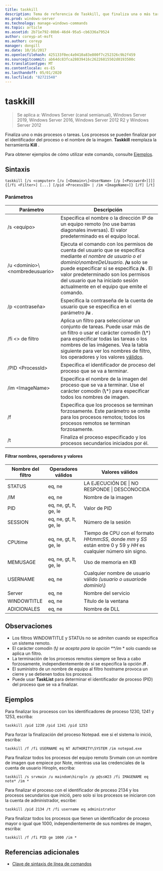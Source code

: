 ```yaml
---
title: taskkill
description: Tema de referencia de Taskkill, que finaliza una o más tareas o procesos.
ms.prod: windows-server
ms.technology: manage-windows-commands
ms.topic: article
ms.assetid: 2b71e792-08b6-46d4-95a5-cb6336a79524
author: coreyp-at-msft
ms.author: coreyp
manager: dongill
ms.date: 10/16/2017
ms.openlocfilehash: 425133f0ec4a9410a83e800f7c252326c9b2f459
ms.sourcegitcommit: ab64dc83fca28039416c26226815502d0193500c
ms.translationtype: MT
ms.contentlocale: es-ES
ms.lasthandoff: 05/01/2020
ms.locfileid: "82721548"
---
```

# <a name="taskkill"></a>taskkill

> Se aplica a: Windows Server (canal semianual), Windows Server 2019, Windows Server 2016, Windows Server 2012 R2 y Windows Server 2012

Finaliza uno o más procesos o tareas. Los procesos se pueden finalizar por el identificador del proceso o el nombre de la imagen. **Taskkill** reemplaza la herramienta **Kill** .

Para obtener ejemplos de cómo utilizar este comando, consulte [Ejemplos](#examples).

## <a name="syntax"></a>Sintaxis

```
taskkill [/s <computer> [/u [<Domain>\]<UserName> [/p [<Password>]]]] {[/fi <Filter>] [...] [/pid <ProcessID> | /im <ImageName>]} [/f] [/t]
```

### <a name="parameters"></a>Parámetros

|         Parámetro         |                                                                                                                                        Descripción                                                                                                                                        |
|---------------------------|-------------------------------------------------------------------------------------------------------------------------------------------------------------------------------------------------------------------------------------------------------------------------------------------|
|      /s \<equipo>       |                                                                                    Especifica el nombre o la dirección IP de un equipo remoto (no use barras diagonales inversas). El valor predeterminado es el equipo local.                                                                                     |
| /u \<dominio>\\ \<nombredeusuario> | Ejecuta el comando con los permisos de cuenta del usuario que se especifica mediante *el nombre de usuario o el* *dominio*\\*nombreDeUsuario*. **/u** solo se puede especificar si se especifica **/s** . El valor predeterminado son los permisos del usuario que ha iniciado sesión actualmente en el equipo que emite el comando. |
|      /p \<contraseña>       |                                                                                                   Especifica la contraseña de la cuenta de usuario que se especifica en el parámetro **/u** .                                                                                                   |
|       /fi \<> de filtro       |          Aplica un filtro para seleccionar un conjunto de tareas. Puede usar más de un filtro o usar el carácter comodín (**\\**\*) para especificar todas las tareas o los nombres de las imágenes. Vea la tabla siguiente para ver los nombres de filtro, los operadores y los valores [válidos](#filter-names-operators-and-values).           |
|     /PID \<ProcessId>     |                                                                                                                 Especifica el identificador de proceso del proceso que se va a terminar.                                                                                                                 |
|     /im \<ImageName>      |                                                                                Especifica el nombre de la imagen del proceso que se va a terminar. Use el carácter comodín (**\\**\*) para especificar todos los nombres de imagen.                                                                                |
|            /f             |                                                                    Especifica que los procesos se terminan forzosamente. Este parámetro se omite para los procesos remotos; todos los procesos remotos se terminan forzosamente.                                                                     |
|            /t             |                                                                                                          Finaliza el proceso especificado y los procesos secundarios iniciados por él.                                                                                                          |

#### <a name="filter-names-operators-and-values"></a>Filtrar nombres, operadores y valores

| Nombre del filtro |    Operadores válidos     |                                                                Valores válidos                                                                |
|-------------|------------------------|----------------------------------------------------------------------------------------------------------------------------------------------|
|   STATUS    |         eq, ne         |                                                 LA EJECUCIÓN DE &#124; NO RESPONDE &#124; DESCONOCIDA                                                 |
|  /IM  |         eq, ne         |                                                                  Nombre de la imagen                                                                  |
|     PID     | eq, ne, gt, lt, ge, le |                                                                  Valor de PID                                                                   |
|   SESSION   | eq, ne, gt, lt, ge, le |                                                                Número de la sesión                                                                |
|   CPUtime   | eq, ne, gt, lt, ge, le | Tiempo de CPU con el formato <em>HH</em>**:**<em>mm</em>**:**<em>SS</em>, donde *mm* y *SS* están entre 0 y 59 y *HH* es cualquier número sin signo. |
|  MEMUSAGE   | eq, ne, gt, lt, ge, le |                                                              Uso de memoria en KB                                                              |
|  USERNAME   |         eq, ne         |                                               Cualquier nombre de usuario válido *(usuario o* *usuario*de *dominio*\\)                                               |
|  Server   |         eq, ne         |                                                                 Nombre del servicio                                                                 |
| WINDOWTITLE |         eq, ne         |                                                                 Título de la ventana                                                                 |
|   ADICIONALES   |         eq, ne         |                                                                   Nombre de DLL                                                                   |

## <a name="remarks"></a>Observaciones
* Los filtros WINDOWTITLE y STATUs no se admiten cuando se especifica un sistema remoto.
* El carácter comodín (**\\**<em>) se acepta para la opción **/im</em> * solo cuando se aplica un filtro.
* La terminación de los procesos remotos siempre se lleva a cabo forzosamente, independientemente de si se especifica la opción **/f** .
* El suministro de un nombre de equipo al filtro hostname provoca un cierre y se detienen todos los procesos.
* Puede usar **TaskList** para determinar el identificador de proceso (PID) del proceso que se va a finalizar.

## <a name="examples"></a>Ejemplos

Para finalizar los procesos con los identificadores de proceso 1230, 1241 y 1253, escriba:

```
taskkill /pid 1230 /pid 1241 /pid 1253
```

Para forzar la finalización del proceso Notepad. exe si el sistema lo inició, escriba:

```
taskkill /f /fi USERNAME eq NT AUTHORITY\SYSTEM /im notepad.exe
```

Para finalizar todos los procesos del equipo remoto Srvmain con un nombre de imagen que empiece por Note, mientras usa las credenciales de la cuenta de usuario Hiropln, escriba:

```
taskkill /s srvmain /u maindom\hiropln /p p@ssW23 /fi IMAGENAME eq note* /im *
```

Para finalizar el proceso con el identificador de proceso 2134 y los procesos secundarios que inició, pero solo si los procesos se iniciaron con la cuenta de administrador, escribe:

```
taskkill /pid 2134 /t /fi username eq administrator
```

Para finalizar todos los procesos que tienen un identificador de proceso mayor o igual que 1000, independientemente de sus nombres de imagen, escriba:

```
taskkill /f /fi PID ge 1000 /im *
```

## <a name="additional-references"></a>Referencias adicionales
- [Clave de sintaxis de línea de comandos](command-line-syntax-key.md)
